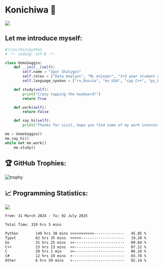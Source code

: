 # Konichiwa 👋
![](https://komarev.com/ghpvc/?username=IgorFandre&color=brightgreen)

## Let me introduce myself:
```py
#!/usr/bin/python
# -*- coding: utf-8 -*-

class UomoSaggio:
    def __init__(self):
        self.name = "Igor Shalygin"
        self.roles = ["Data Analyst", "ML enjoyer", "3rd year student of MIPT"]
        self.language_spoken = ["ru_Russia", "en_USA", "cpp_C++", "py_Python", "go_Golang"]

    def study(self):
        print("Crazy tapping the keyboard!")
        return True

    def work(self):
        return False

    def say_hi(self):
        print("Thanks for visit, hope you find some of my work interesting.")

me = UomoSaggio()
me.say_hi()
while not me.work()
    me.study()
```

## 🏆 GitHub Trophies:
![trophy](https://github-profile-trophy.vercel.app/?username=IgorFandre&title=MultiLanguage,Repositories,Commits,Experience,PullRequest,Reviews)

## 📈 Programming Statistics:

![](https://github-profile-summary-cards.vercel.app/api/cards/profile-details?username=IgorFandre&theme=solarized_dark)

<!--START_SECTION:waka-->

```txt
From: 31 March 2024 - To: 02 July 2025

Total Time: 319 hrs 5 mins

Python        149 hrs 30 mins >>>>>>>>>>>--------------   45.85 %
Typst         62 hrs 35 mins  >>>>>--------------------   19.20 %
Go            31 hrs 25 mins  >>-----------------------   09.64 %
C++           23 hrs 13 mins  >>-----------------------   07.12 %
C             20 hrs 1 min    >>-----------------------   06.14 %
C#            12 hrs 19 mins  >------------------------   03.78 %
Other         6 hrs 59 mins   >------------------------   02.14 %
```

<!--END_SECTION:waka-->
